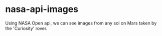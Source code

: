 # nasa-api-images
Using NASA Open api, we can see images from any sol on Mars taken by the 'Curiosity' rover.

